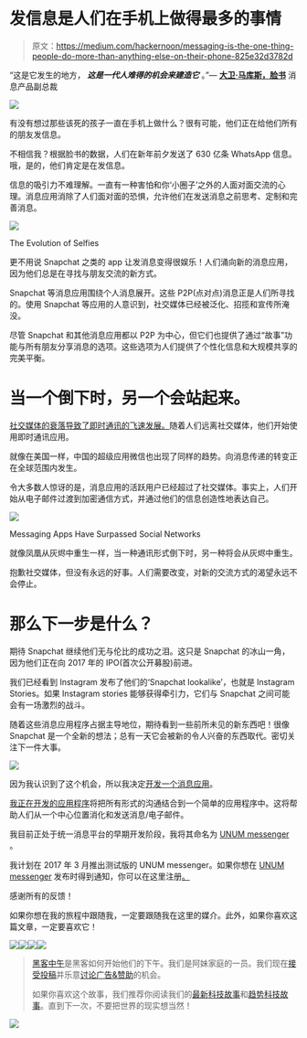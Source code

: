# 发信息是人们在手机上做得最多的事情

> 原文：<https://medium.com/hackernoon/messaging-is-the-one-thing-people-do-more-than-anything-else-on-their-phone-825e32d3782d>

“这是它发生的地方， ***这是一代人难得的机会来建造它*** 。”— [**大卫·马库斯，脸书**](http://www.wired.co.uk/article/inside-facebook-messenger) 消息产品副总裁

![](img/4762d407cc934641920d756b94ca6f8a.png)

有没有想过那些该死的孩子一直在手机上做什么？很有可能，他们正在给他们所有的朋友发信息。

不相信我？根据脸书的数据，人们在新年前夕发送了 630 亿条 WhatsApp 信息。哦，是的，他们肯定是在发信息。

信息的吸引力不难理解。一直有一种害怕和你‘小圈子’之外的人面对面交流的心理。消息应用消除了人们面对面的恐惧，允许他们在发送消息之前思考、定制和完善消息。

![](img/95ba911270826ce30a8b2b8eb825e04f.png)

The Evolution of Selfies

更不用说 Snapchat 之类的 app 让发消息变得很娱乐！人们涌向新的消息应用，因为他们总是在寻找与朋友交流的新方式。

Snapchat 等消息应用围绕个人消息展开。这些 P2P(点对点)消息正是人们所寻找的。使用 Snapchat 等应用的人意识到，社交媒体已经被泛化、招揽和宣传所淹没。

尽管 Snapchat 和其他消息应用都以 P2P 为中心，但它们也提供了通过“故事”功能与所有朋友分享消息的选项。这些选项为人们提供了个性化信息和大规模共享的完美平衡。

# 当一个倒下时，另一个会站起来。

[社交媒体的衰落导致了即时通讯的飞速发展。](/mobile-lifestyle/move-aside-social-media-messengers-are-taking-over-6979137db19f#.hdoj8mk2v)随着人们远离社交媒体，他们开始使用即时通讯应用。

就像在美国一样，中国的超级应用微信也出现了同样的趋势。向消息传递的转变正在全球范围内发生。

令大多数人惊讶的是，消息应用的活跃用户已经超过了社交媒体。事实上，人们开始从电子邮件过渡到加密通信方式，并通过他们的信息创造性地表达自己。

![](img/471621ef0a7d1b1439cae73ccad134e2.png)

Messaging Apps Have Surpassed Social Networks

就像凤凰从灰烬中重生一样，当一种通讯形式倒下时，另一种将会从灰烬中重生。

抱歉社交媒体，但没有永远的好事。人们需要改变，对新的交流方式的渴望永远不会停止。

# 那么下一步是什么？

期待 Snapchat 继续他们无与伦比的成功之泪。这只是 Snapchat 的冰山一角，因为他们正在向 2017 年的 IPO(首次公开募股)前进。

我们已经看到 Instagram 发布了他们的‘Snapchat lookalike’，也就是 Instagram Stories。如果 Instagram stories 能够获得牵引力，它们与 Snapchat 之间可能会有一场激烈的战斗。

随着这些消息应用程序占据主导地位，期待看到一些前所未见的新东西吧！很像 Snapchat 是一个全新的想法；总有一天它会被新的令人兴奋的东西取代。密切关注下一件大事。

![](img/6336936dfbbb1b431a7a77d255a5350e.png)

因为我认识到了这个机会，所以我决定[开发一个消息应用](http://www.unummessenger.com)。

[我正在开发的应用程序](http://www.unummessenger.com)将把所有形式的沟通结合到一个简单的应用程序中。这将帮助人们从一个中心位置消化和发送消息/电子邮件。

我目前正处于统一消息平台的早期开发阶段，我将其命名为 [UNUM messenger](http://www.unummessenger.com) 。

我计划在 2017 年 3 月推出测试版的 UNUM messenger。如果你想在 [UNUM messenger](http://www.unummessenger.com) 发布时得到通知，你可以在这里注册[。](http://www.unummessenger.com)

感谢所有的反馈！

如果你想在我的旅程中跟随我，一定要跟随我在这里的媒介。此外，如果你喜欢这篇文章，一定要喜欢它！

![](img/b89bae75ad9754e2eb4f94b0e5f6c6f4.png)[![](img/50ef4044ecd4e250b5d50f368b775d38.png)](http://bit.ly/HackernoonFB)[![](img/979d9a46439d5aebbdcdca574e21dc81.png)](https://goo.gl/k7XYbx)[![](img/2930ba6bd2c12218fdbbf7e02c8746ff.png)](https://goo.gl/4ofytp)

> [黑客中午](http://bit.ly/Hackernoon)是黑客如何开始他们的下午。我们是阿妹家庭的一员。我们现在[接受投稿](http://bit.ly/hackernoonsubmission)并乐意[讨论广告&赞助](mailto:partners@amipublications.com)的机会。
> 
> 如果你喜欢这个故事，我们推荐你阅读我们的[最新科技故事](http://bit.ly/hackernoonlatestt)和[趋势科技故事](https://hackernoon.com/trending)。直到下一次，不要把世界的现实想当然！

![](img/be0ca55ba73a573dce11effb2ee80d56.png)